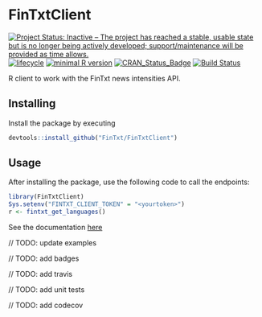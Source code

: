 # FinTxtClient

[![Project Status: Inactive – The project has reached a stable, usable state but is no longer being actively developed; support/maintenance will be provided as time allows.](http://www.repostatus.org/badges/latest/active.svg)](http://www.repostatus.org/#active) [![lifecycle](https://img.shields.io/badge/lifecycle-experimental-orange.svg)](https://www.tidyverse.org/lifecycle/#experimental) [![minimal R version](https://img.shields.io/badge/R%3E%3D-3.1.0-6666ff.svg)](https://cran.r-project.org/) [![CRAN\_Status\_Badge](http://www.r-pkg.org/badges/version/sfutils)](https://cran.r-project.org/package=FinTxtClient) [![Build Status](https://travis-ci.org/FinTxt/FinTxtClient-R.svg?branch=master)](https://travis-ci.org/FinTxt/FinTxtClient-R)

R client to work with the FinTxt news intensities API.

## Installing

Install the package by executing

```r
devtools::install_github("FinTxt/FinTxtClient")
```

## Usage

After installing the package, use the following code to call the endpoints:

```r
library(FinTxtClient)
Sys.setenv("FINTXT_CLIENT_TOKEN" = "<yourtoken>")
r <- fintxt_get_languages()
```

See the documentation [here](https://fintxt.github.io/documentation/theapi.html)

// TODO: update examples

// TODO: add badges

// TODO: add travis

// TODO: add unit tests

// TODO: add codecov
